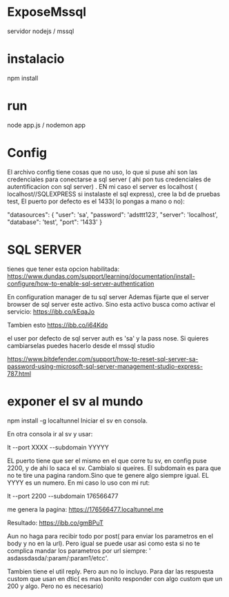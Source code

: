 # ExposeMssql
servidor nodejs / mssql


# instalacio

npm install 

# run

node app.js   /  nodemon app


# Config
El archivo config tiene cosas que no uso, lo que si puse ahi son las credenciales para conectarse a sql server ( ahi pon tus credenciales de autentificacion con sql server) . EN mi caso el server es localhost ( localhost//SQLEXPRESS si instalaste el sql express), cree la bd de pruebas test, El puerto por defecto es el 1433( lo pongas a mano o no):

"datasources": {
        "user": 'sa',
        "password": 'adsttt123',
        "server": 'localhost',
        "database": 'test',
        "port": '1433'
    }

# SQL SERVER
tienes que tener esta opcion habilitada:
https://www.dundas.com/support/learning/documentation/install-configure/how-to-enable-sql-server-authentication

En configuration manager de tu sql server
Ademas fijarte que el  server browser de sql server este activo. Sino esta activo busca como activar el servicio:
https://ibb.co/kEqaJo

Tambien esto
https://ibb.co/i64Kdo

el user por defecto de sql server auth es 'sa' y la pass nose. Si quieres cambiarselas puedes hacerlo desde el mssql studio

https://www.bitdefender.com/support/how-to-reset-sql-server-sa-password-using-microsoft-sql-server-management-studio-express-787.html

# exponer el sv al mundo
npm install -g localtunnel
Iniciar el sv en consola.

En otra consola ir al sv y usar:

lt --port XXXX --subdomain YYYYY

EL puerto tiene que ser el mismo en el que corre tu sv, en config puse 2200, y de ahi lo saca el sv. Cambialo si queires.
El subdomain es para que no te tire una pagina random.Sino que te genere algo siempre igual. EL YYYY es un numero.
En mi caso lo uso con mi rut:

lt --port 2200 --subdomain 176566477


me genera la pagina:
https://176566477.localtunnel.me

Resultado:
https://ibb.co/gmBPuT


Aun no haga para recibir todo por post( para enviar los parametros en el body y no en la url). Pero igual se puede usar asi como esta si no te complica mandar los parametros por url siempre:  ' asdassdasda/:param/:param1/etcc'.

Tambien tiene el util reply. Pero aun no lo incluyo. Para dar las respuesta custom que usan en dtic( es mas bonito responder con algo custom que un 200 y algo. Pero no es necesario)







